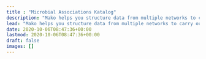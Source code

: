 ```yaml
---
title : "Microbial Associations Katalog"
description: "Mako helps you structure data from multiple networks to carry out better meta-analysis."
lead: "Mako helps you structure data from multiple networks to carry out better meta-analysis."
date: 2020-10-06T08:47:36+00:00
lastmod: 2020-10-06T08:47:36+00:00
draft: false
images: []
---
```

